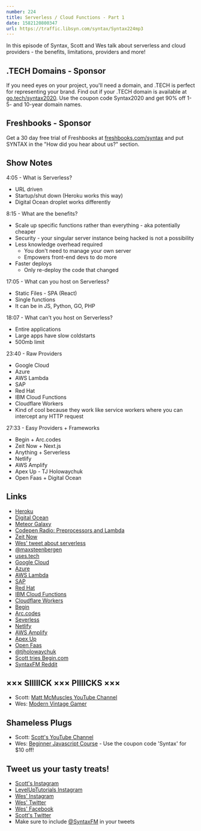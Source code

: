 ```yaml
---
number: 224
title: Serverless / Cloud Functions - Part 1
date: 1582120800347
url: https://traffic.libsyn.com/syntax/Syntax224mp3
---
```


In this episode of Syntax, Scott and Wes talk about serverless and cloud providers - the benefits, limitations, providers and more!

## .TECH Domains - Sponsor
If you need eyes on your project, you'll need a domain, and .TECH is perfect for representing your brand. Find out if your .TECH domain is available at [go.tech/syntax2020](https://go.tech/syntax2020). Use the coupon code Syntax2020 and get 90% off 1- 5- and 10-year domain names.

## Freshbooks - Sponsor
Get a 30 day free trial of Freshbooks at [freshbooks.com/syntax](https://freshbooks.com/syntax) and put SYNTAX in the "How did you hear about us?" section.

## Show Notes

4:05 - What is Serverless?

* URL driven
* Startup/shut down (Heroku works this way)
* Digital Ocean droplet works differently

8:15 - What are the benefits?

* Scale up specific functions rather than everything - aka potentially cheaper
* Security - your singular server instance being hacked is not a possibility
* Less knowledge overhead required
  * You don't need to manage your own server
  * Empowers front-end devs to do more
* Faster deploys
  * Only re-deploy the code that changed

17:05 - What can you host on Serverless?

- Static Files - SPA (React)
- Single functions
- It can be in JS, Python, GO, PHP

18:07 - What can't you host on Serverless?

* Entire applications
* Large apps have slow coldstarts
* 500mb limit 

23:40 - Raw Providers

* Google Cloud
* Azure
* AWS Lambda 
* SAP
* Red Hat
* IBM Cloud Functions
* Cloudflare Workers 
* Kind of cool because they work like service workers where you can intercept any HTTP request

27:33 - Easy Providers + Frameworks

* Begin + Arc.codes
* Zeit Now + Next.js
* Anything + Serverless 
* Netlify
* AWS Amplify
* Apex Up - TJ Holowaychuk
* Open Faas + Digital Ocean

## Links
* [Heroku](https://www.heroku.com/)
* [Digital Ocean](https://www.digitalocean.com/)
* [Meteor Galaxy](https://www.meteor.com/hosting)
* [Codepen Radio: Preprocessors and Lambda](https://blog.codepen.io/2017/10/03/145-preprocessors-lambda/) 
* [Zeit Now](https://zeit.co/home)
* [Wes' tweet about serverless](https://twitter.com/maxsteenbergen/status/1226994154510725120)
* [@maxsteenbergen](https://twitter.com/maxsteenbergen)
* [uses.tech](https://uses.tech/)
* [Google Cloud](https://cloud.google.com/gcp/)
* [Azure](https://azure.microsoft.com/)
* [AWS Lambda](https://aws.amazon.com/lambda/)
* [SAP](https://www.sap.com/index.html)
* [Red Hat](https://www.redhat.com/)
* [IBM Cloud Functions](https://cloud.ibm.com/functions/)
* [Cloudflare Workers](https://workers.cloudflare.com/)
* [Begin](https://begin.com/)
* [Arc.codes](https://arc.codes/)
* [Severless](https://serverless.com/)
* [Netlify](https://www.netlify.com/)
* [AWS Amplify](https://aws.amazon.com/amplify/)
* [Apex Up](https://apex.sh/docs/up/)
* [Open Faas](https://www.openfaas.com/)
* [@tjholowaychuk](https://twitter.com/tjholowaychuk)
* [Scott tries Begin.com](https://www.youtube.com/watch?v=dpHizW9Ojsg)
* [SyntaxFM Reddit](https://www.reddit.com/r/SyntaxFM/)

## ××× SIIIIICK ××× PIIIICKS ×××
* Scott: [Matt McMuscles YouTube Channel](https://www.youtube.com/channel/UCiP_FwGyJQ_6P8k5ON5mncQ)
* Wes: [Modern Vintage Gamer](https://www.youtube.com/channel/UCjFaPUcJU1vwk193mnW_w1w)

## Shameless Plugs
* Scott: [Scott's YouTube Channel](https://www.youtube.com/user/LevelUpTuts/videos)
* Wes: [Beginner Javascript Course](https://beginnerjavascript.com/) - Use the coupon code 'Syntax' for $10 off!

## Tweet us your tasty treats!
* [Scott's Instagram](https://www.instagram.com/stolinski/)
* [LevelUpTutorials Instagram](https://www.instagram.com/LevelUpTutorials/)
* [Wes' Instagram](https://www.instagram.com/wesbos/)
* [Wes' Twitter](https://twitter.com/wesbos)
* [Wes' Facebook](https://www.facebook.com/wesbos.developer)
* [Scott's Twitter](https://twitter.com/stolinski)
* Make sure to include [@SyntaxFM](https://twitter.com/SyntaxFM) in your tweets